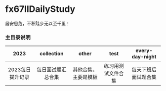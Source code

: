 # fx67llDailyStudy
居安思危，不积跬步无以至千里！  

### 主目录说明
|  2023				| collection			| other					| test					|  every-day-night		|
|  :----:			|  :----:				|  :----:				|  :----:				|  :----:				|
|  2023每日提升记录	|  每日面试题汇总合集	|  其他合集，主要是模板	|  练习用测试文件合集	|  每天下班后面试题合集	|